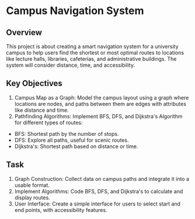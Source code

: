 # Campus Navigation System

## Overview
This project is about creating a smart navigation system for a university campus to help users find the shortest or most optimal routes to locations like lecture halls, libraries, cafeterias, and administrative buildings. The system will consider distance, time, and accessibility.

## Key Objectives
1. Campus Map as a Graph: Model the campus layout using a graph where locations are nodes, and paths between them are edges with attributes like distance and time.
2. Pathfinding Algorithms: Implement BFS, DFS, and Dijkstra's Algorithm for different types of routes:
  - BFS: Shortest path by the number of stops.
  - DFS: Explore all paths, useful for scenic routes.
  - Dijkstra's: Shortest path based on distance or time.

## Task
1. Graph Construction: Collect data on campus paths and integrate it into a usable format.
2. Implement Algorithms: Code BFS, DFS, and Dijkstra's to calculate and display routes.
3. User Interface: Create a simple interface for users to select start and end points, with accessibility features.
